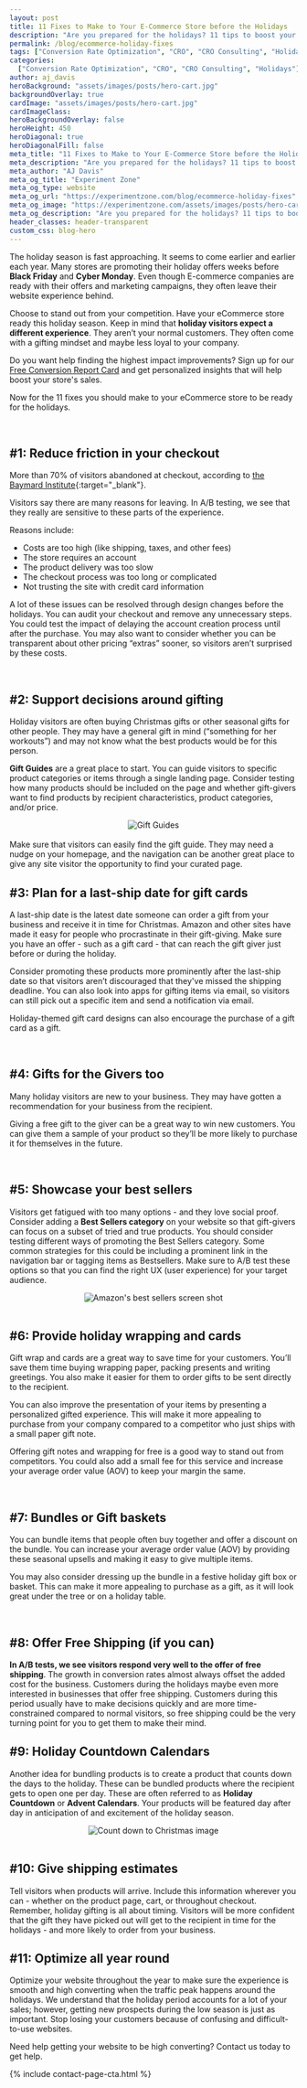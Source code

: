 ```yaml
---
layout: post
title: 11 Fixes to Make to Your E-Commerce Store before the Holidays
description: "Are you prepared for the holidays? 11 tips to boost your sales for the 2021 season. Marketing strategies for your eCommerce during Black Friday, Cyber Monday, and Christmas."
permalink: /blog/ecommerce-holiday-fixes
tags: ["Conversion Rate Optimization", "CRO", "CRO Consulting", "Holidays"]
categories:
  ["Conversion Rate Optimization", "CRO", "CRO Consulting", "Holidays"]
author: aj_davis
heroBackground: "assets/images/posts/hero-cart.jpg"
backgroundOverlay: true
cardImage: "assets/images/posts/hero-cart.jpg"
cardImageClass:
heroBackgroundOverlay: false
heroHeight: 450
heroDiagonal: true
heroDiagonalFill: false
meta_title: "11 Fixes to Make to Your E-Commerce Store before the Holidays"
meta_description: "Are you prepared for the holidays? 11 tips to boost your sales for the 2021 season. Marketing strategies for your eCommerce during Black Friday, Cyber Monday, and Christmas."
meta_author: "AJ Davis"
meta_og_title: "Experiment Zone"
meta_og_type: website
meta_og_url: "https://experimentzone.com/blog/ecommerce-holiday-fixes"
meta_og_image: "https://experimentzone.com/assets/images/posts/hero-cart.jpg"
meta_og_description: "Are you prepared for the holidays? 11 tips to boost your sales for the 2021 season. Marketing strategies for your eCommerce during Black Friday, Cyber Monday, and Christmas."
header_classes: header-transparent
custom_css: blog-hero
---
```


<style>@media (min-width: 768px) {.hero-image .hero-text h1 {font-size: 3.5rem}} .hero-image .hero-text h1 {font-size: 2.7rem;} .content img {margin: 20px 0px}</style>

The holiday season is fast approaching. It seems to come earlier and earlier each year. Many stores are promoting their holiday offers weeks before **Black Friday** and **Cyber Monday**. Even though E-commerce companies are ready with their offers and marketing campaigns, they often leave their website experience behind.

Choose to stand out from your competition. Have your eCommerce store ready this holiday season. Keep in mind that **holiday visitors expect a different experience**. They aren’t your normal customers. They often come with a gifting mindset and maybe less loyal to your company.

Do you want help finding the highest impact improvements? Sign up for our [Free Conversion Report Card](/giveaways/report_card/) and get personalized insights that will help boost your store's sales.

Now for the 11 fixes you should make to your eCommerce store to be ready for the holidays.

<br />

## #1: Reduce friction in your checkout

More than 70% of visitors abandoned at checkout, according to [the Baymard Institute](https://baymard.com/lists/cart-abandonment-rate){:target="\_blank"}.

Visitors say there are many reasons for leaving. In A/B testing, we see that they really are sensitive to these parts of the experience.

Reasons include:

- Costs are too high (like shipping, taxes, and other fees)
- The store requires an account
- The product delivery was too slow
- The checkout process was too long or complicated
- Not trusting the site with credit card information

A lot of these issues can be resolved through design changes before the holidays. You can audit your checkout and remove any unnecessary steps. You could test the impact of delaying the account creation process until after the purchase. You may also want to consider whether you can be transparent about other pricing “extras” sooner, so visitors aren’t surprised by these costs.

<br />

## #2: Support decisions around gifting

Holiday visitors are often buying Christmas gifts or other seasonal gifts for other people. They may have a general gift in mind (“something for her workouts”) and may not know what the best products would be for this person.

**Gift Guides** are a great place to start. You can guide visitors to specific product categories or items through a single landing page. Consider testing how many products should be included on the page and whether gift-givers want to find products by recipient characteristics, product categories, and/or price.

<div style="text-align:center">
  <img alt="Gift Guides" src="../assets/images/posts/holiday-gift-guide.JPG">
</div>
<br>
Make sure that visitors can easily find the gift guide. They may need a nudge on your homepage, and the navigation can be another great place to give any site visitor the opportunity to find your curated page.

<br>

## #3: Plan for a last-ship date for gift cards

A last-ship date is the latest date someone can order a gift from your business and receive it in time for Christmas. Amazon and other sites have made it easy for people who procrastinate in their gift-giving. Make sure you have an offer - such as a gift card - that can reach the gift giver just before or during the holiday.

Consider promoting these products more prominently after the last-ship date so that visitors aren’t discouraged that they've missed the shipping deadline. You can also look into apps for gifting items via email, so visitors can still pick out a specific item and send a notification via email.

Holiday-themed gift card designs can also encourage the purchase of a gift card as a gift.

<br>

## #4: Gifts for the Givers too

Many holiday visitors are new to your business. They may have gotten a recommendation for your business from the recipient.

Giving a free gift to the giver can be a great way to win new customers. You can give them a sample of your product so they’ll be more likely to purchase it for themselves in the future.

<br>

## #5: Showcase your best sellers

Visitors get fatigued with too many options - and they love social proof. Consider adding a **Best Sellers category** on your website so that gift-givers can focus on a subset of tried and true products. You should consider testing different ways of promoting the Best Sellers category. Some common strategies for this could be including a prominent link in the navigation bar or tagging items as Bestsellers. Make sure to A/B test these options so that you can find the right UX (user experience) for your target audience.

<div style="text-align:center">
  <img alt="Amazon's best sellers screen shot" src="../assets/images/posts/amazon.JPG">
</div>
<br>

## #6: Provide holiday wrapping and cards

Gift wrap and cards are a great way to save time for your customers. You’ll save them time buying wrapping paper, packing presents and writing greetings. You also make it easier for them to order gifts to be sent directly to the recipient.

You can also improve the presentation of your items by presenting a personalized gifted experience. This will make it more appealing to purchase from your company compared to a competitor who just ships with a small paper gift note.

Offering gift notes and wrapping for free is a good way to stand out from competitors. You could also add a small fee for this service and increase your average order value (AOV) to keep your margin the same.

<br>

## #7: Bundles or Gift baskets

You can bundle items that people often buy together and offer a discount on the bundle. You can increase your average order value (AOV) by providing these seasonal upsells and making it easy to give multiple items.

You may also consider dressing up the bundle in a festive holiday gift box or basket. This can make it more appealing to purchase as a gift, as it will look great under the tree or on a holiday table.

<br>

## #8: Offer Free Shipping (if you can)

**In A/B tests, we see visitors respond very well to the offer of free shipping**. The growth in conversion rates almost always offset the added cost for the business. Customers during the holidays maybe even more interested in businesses that offer free shipping. Customers during this period usually have to make decisions quickly and are more time-constrained compared to normal visitors, so free shipping could be the very turning point for you to get them to make their mind.

## #9: Holiday Countdown Calendars

Another idea for bundling products is to create a product that counts down the days to the holiday. These can be bundled products where the recipient gets to open one per day. These are often referred to as **Holiday Countdown** or **Advent Calendars**. Your products will be featured day after day in anticipation of and excitement of the holiday season.

<div style="text-align:center">
  <img alt="Count down to Christmas image" src="../assets/images/posts/count-down-to-christmas.jpg">
</div>
<br>

## #10: Give shipping estimates

Tell visitors when products will arrive. Include this information wherever you can - whether on the product page, cart, or throughout checkout. Remember, holiday gifting is all about timing. Visitors will be more confident that the gift they have picked out will get to the recipient in time for the holidays - and more likely to order from your business.

## #11: Optimize all year round

Optimize your website throughout the year to make sure the experience is smooth and high converting when the traffic peak happens around the holidays.
We understand that the holiday period accounts for a lot of your sales; however, getting new prospects during the low season is just as important. Stop losing your customers because of confusing and difficult-to-use websites.

Need help getting your website to be high converting? Contact us today to get help.

{% include contact-page-cta.html %}

